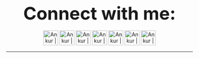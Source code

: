 
<p align="center">
  <b><font size="60">Connect with me:</font></b>
  <br><br>
  <a href="https://www.linkedin.com/in/the-ankur-goswami/"><img alt="Ankur | LinkedIn" width="40px" src="https://img.icons8.com/color/48/000000/linkedin.png" /></a>
  <a href="https://www.instagram.com/the_ankur_goswami/"><img alt="Ankur | Instagram" width="40" src="https://img.icons8.com/fluent/48/000000/instagram-new.png" /></a>
  <a href="mailto:ankurgoswami1401@gmail.com"><img alt="Ankur | Gmail" width="40px" src="https://img.icons8.com/fluent/48/000000/gmail.png" /></a>
  <a href="https://t.me/TheAnkurGoswami"><img alt="Ankur | Telegram" width="40px" src="https://img.icons8.com/color/48/000000/telegram-app--v1.png" /></a>
  <a href="https://www.codechef.com/users/ankur1401"><img alt="Ankur | Codechef" width="40px" src="https://cdnjs.cloudflare.com/ajax/libs/simple-icons/3.2.0/codechef.svg" /></a>
  <a href="https://www.hackerrank.com/theankurgoswami"><img alt="Ankur | Hackerrank" width="40px" src="https://cdn.worldvectorlogo.com/logos/hackerrank.svg" /></a>
   <a href="https://www.hackerearth.com/@Ankur1401"><img alt="Ankur | Hackerearth" width="40px" src="https://cdnjs.cloudflare.com/ajax/libs/simple-icons/3.2.0/hackerearth.svg" /></a>
</p>
<hr>

<!-- <p align="center">
<img alt="Ankur's Github Stats" src="https://github-readme-stats.vercel.app/api?username=TheAnkurGoswami&show_icons=true&hide_border=true&include_all_commits=true&count_private=true&hide=contribs,issues&theme=gotham">
</p>
<img width="48%" src="https://github-readme-streak-stats.herokuapp.com/?user=theankurgoswami&hide_border=true&theme=onedark">
 -->

